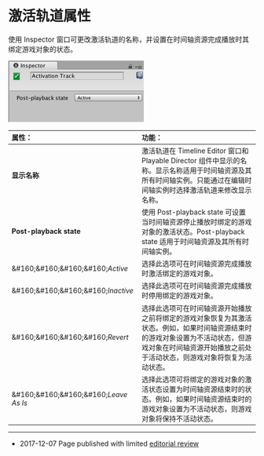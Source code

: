 # 激活轨道属性

使用 Inspector 窗口可更改激活轨道的名称，并设置在时间轴资源完成播放时其绑定游戏对象的状态。

![在 Timeline Editor 窗口中选择激活轨道 (Activation Track) 时显示的 Inspector 窗口](../uploads/Main/timeline_inspector_activation_track.png)


|**属性：** |**功能：** |
|:---|:---|
|__显示名称__| 激活轨道在 Timeline Editor 窗口和 Playable Director 组件中显示的名称。显示名称适用于时间轴资源及其所有时间轴实例。只能通过在编辑时间轴实例时选择激活轨道来修改显示名称。 |
|__Post-playback state__ | 使用 Post-playback state 可设置当时间轴资源停止播放时绑定的游戏对象的激活状态。Post-playback state 适用于时间轴资源及其所有时间轴实例。 |
|&amp;#160;&amp;#160;&amp;#160;&amp;#160;_Active_ | 选择此选项可在时间轴资源完成播放时激活绑定的游戏对象。 |
|&amp;#160;&amp;#160;&amp;#160;&amp;#160;_Inactive_ | 选择此选项可在时间轴资源完成播放时停用绑定的游戏对象。 |
|&amp;#160;&amp;#160;&amp;#160;&amp;#160;_Revert_ | 选择此选项可在时间轴资源开始播放之前将绑定的游戏对象恢复为其激活状态。例如，如果时间轴资源结束时的游戏对象设置为不活动状态，但游戏对象在时间轴资源开始播放之前处于活动状态，则游戏对象将恢复为活动状态。 |
|&amp;#160;&amp;#160;&amp;#160;&amp;#160;_Leave As Is_ | 选择此选项可将绑定的游戏对象的激活状态设置为时间轴资源结束时的状态。例如，如果时间轴资源结束时的游戏对象设置为不活动状态，则游戏对象将保持不活动状态。 |

---
* <span class="page-edit">2017-12-07  Page published with limited [editorial review](DocumentationEditorialReview.html)
</span>
